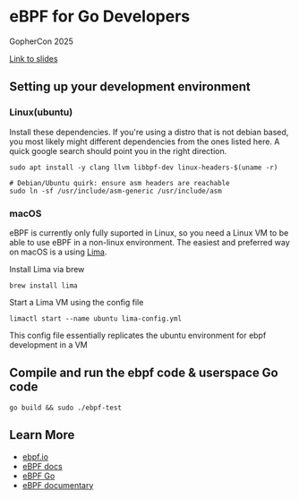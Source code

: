 # eBPF for Go Developers

GopherCon 2025

[Link to slides](https://docs.google.com/presentation/d/1_cyzyGsLsq5P_1zcEJ_ZX9EDmHWyHsGThsw6ijcK8Rg/edit?usp=sharing)

## Setting up your development environment

### Linux(ubuntu)

Install these dependencies. If you're using a distro that is not debian based, you most likely might different dependencies from the ones listed here. A quick google search should point you in the right direction.

```
sudo apt install -y clang llvm libbpf-dev linux-headers-$(uname -r)

# Debian/Ubuntu quirk: ensure asm headers are reachable
sudo ln -sf /usr/include/asm-generic /usr/include/asm

```

### macOS

eBPF is currently only fully suported in Linux, so you need a Linux VM to be able to use eBPF in a non-linux environment. The easiest and preferred way on macOS is a using [Lima](https://lima-vm.io/).

Install Lima via brew

`brew install lima`

Start a Lima VM using the config file

`limactl start --name ubuntu lima-config.yml`

This config file essentially replicates the ubuntu environment for ebpf development in a VM

## Compile and run the ebpf code & userspace Go code

`go build && sudo ./ebpf-test`

## Learn More

* [ebpf.io](https://ebpf.io/)
* [eBPF docs](https://docs.ebpf.io/)
* [eBPF Go](https://ebpf-go.dev/)
* [eBPF documentary](https://www.youtube.com/watch?v=Wb_vD3XZYOA)